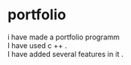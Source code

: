 # portfolio
i have made a portfolio programm
<br>
I have used c ++ .
<br>
I have added several features in it .
<br>

